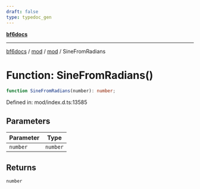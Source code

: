 ```yaml
---
draft: false
type: typedoc_gen
---
```


[**bf6docs**](../../../_index.md)

***

[bf6docs](../../../_index.md) / [mod](../../_index.md) / [mod](../_index.md) / SineFromRadians

# Function: SineFromRadians()

```ts
function SineFromRadians(number): number;
```

Defined in: mod/index.d.ts:13585

## Parameters

| Parameter | Type |
| ------ | ------ |
| `number` | `number` |

## Returns

`number`
